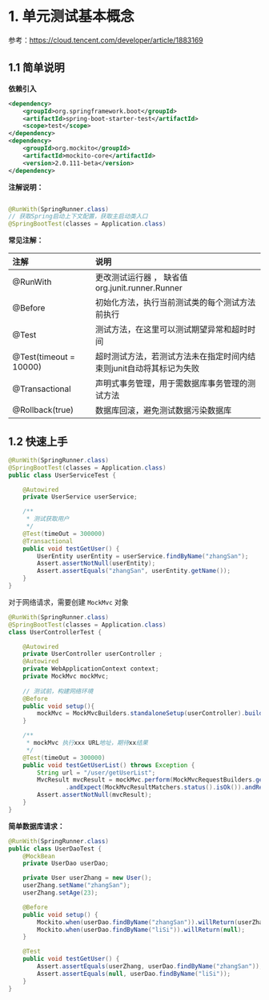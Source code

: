 # 1. 单元测试基本概念

参考：https://cloud.tencent.com/developer/article/1883169

## 1.1 简单说明

**依赖引入**

```xml
<dependency>
    <groupId>org.springframework.boot</groupId>
    <artifactId>spring-boot-starter-test</artifactId>
    <scope>test</scope>
</dependency>
<dependency>
    <groupId>org.mockito</groupId>
    <artifactId>mockito-core</artifactId>
    <version>2.0.111-beta</version>
</dependency>
```

**注解说明：**

```java

@RunWith(SpringRunner.class)
// 获取Spring启动上下文配置，获取主启动类入口
@SpringBootTest(classes = Application.class)
```

**常见注解：**

| 注解                   | 说明                                                         |
| :--------------------- | :----------------------------------------------------------- |
| @RunWith               | 更改测试运行器 ，   缺省值org.junit.runner.Runner            |
| @Before                | 初始化方法，执行当前测试类的每个测试方法前执行               |
| @Test                  | 测试方法，在这里可以测试期望异常和超时时间                   |
| @Test(timeout = 10000) | 超时测试方法，若测试方法未在指定时间内结束则junit自动将其标记为失败 |
| @Transactional         | 声明式事务管理，用于需数据库事务管理的测试方法               |
| @Rollback(true)        | 数据库回滚，避免测试数据污染数据库                           |

## 1.2 快速上手

```java
@RunWith(SpringRunner.class)
@SpringBootTest(classes = Application.class)
public class UserServiceTest {

    @Autowired
    private UserService userService;

    /**
     * 测试获取用户
     */
    @Test(timeOut = 300000)
    @Transactional
    public void testGetUser() {
        UserEntity userEntity = userService.findByName("zhangSan");
        Assert.assertNotNull(userEntity);
        Assert.assertEquals("zhangSan", userEntity.getName());
    }
}

```

对于网络请求，需要创建 `MockMvc` 对象

```java
@RunWith(SpringRunner.class)
@SpringBootTest(classes = Application.class)
class UserControllerTest {

    @Autowired
    private UserController userController ;
    @Autowired
    private WebApplicationContext context;
    private MockMvc mockMvc;
		
  	// 测试前，构建网络环境
    @Before
    public void setup(){
        mockMvc = MockMvcBuilders.standaloneSetup(userController).build;
    }

    /**
     * mockMvc 执行xxx URL地址，期待xx结果
     */
    @Test(timeOut = 300000)
    public void testGetUserList() throws Exception {
        String url = "/user/getUserList";
        MvcResult mvcResult = mockMvc.perform(MockMvcRequestBuilders.get(url))
                .andExpect(MockMvcResultMatchers.status().isOk()).andReturn();
        Assert.assertNotNull(mvcResult);
    }
}
```

**简单数据库请求：**

```java
@RunWith(SpringRunner.class)
public class UserDaoTest {
    @MockBean
    private UserDao userDao;

    private User userZhang = new User();
    userZhang.setName("zhangSan");
    userZhang.setAge(23);

    @Before
    public void setup() {
        Mockito.when(userDao.findByName("zhangSan")).willReturn(userZhang);
        Mockito.when(userDao.findByName("liSi")).willReturn(null);
    }

    @Test
    public void testGetUser() {
        Assert.assertEquals(userZhang, userDao.findByName("zhangSan"));
        Assert.assertEquals(null, userDao.findByName("liSi"));
    }
}
```

